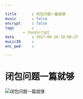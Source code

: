 ```yaml
---

title 		: 闭包问题一篇就够
music 		: false
encrypt 	: false
tags 		: 
   		- JavaScript
date 		: 2017-09-20 20:00:27
musicID 	: 
enc_pwd 	: 

---
```

# 闭包问题一篇就够

![闭包问题一篇就够](/assets/blogImg/闭包问题一篇就够.jpg)
